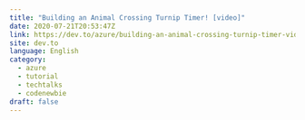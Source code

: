 ```yaml
---
title: "Building an Animal Crossing Turnip Timer! [video]"
date: 2020-07-21T20:53:47Z
link: https://dev.to/azure/building-an-animal-crossing-turnip-timer-video-2dni?utm_medium=RSS&utm_source=news.12bit.vn
site: dev.to
language: English
category:
  - azure
  - tutorial
  - techtalks
  - codenewbie
draft: false
---
```


